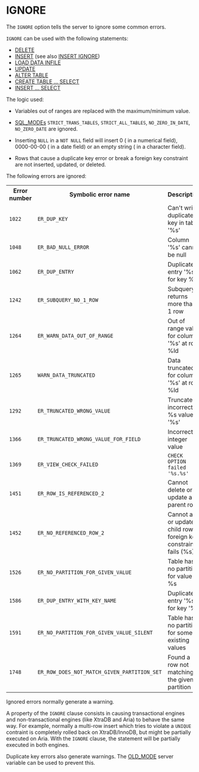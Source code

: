 # IGNORE

The `IGNORE` option tells the server to ignore some common errors.

`IGNORE` can be used with the following statements:

- [DELETE](/sql-statements-structure/sql-statements/data-manipulation/changing-deleting-data/delete/)
- [INSERT](/sql-statements-structure/sql-statements/data-manipulation/inserting-loading-data/insert/) (see also [INSERT IGNORE](/sql-statements-structure/sql-statements/data-manipulation/inserting-loading-data/insert-ignore/))
- [LOAD DATA INFILE](/kb/en/load-data-infile/)
- [UPDATE](/sql-statements-structure/sql-statements/data-manipulation/changing-deleting-data/update/)
- [ALTER TABLE](/sql-statements-structure/sql-statements/data-definition/alter/alter-table/)
- [CREATE TABLE ... SELECT](/kb/en/create-table/#create-select)
- [INSERT ... SELECT](/sql-statements-structure/sql-statements/data-manipulation/inserting-loading-data/insert-select/)

The logic used:

- Variables out of ranges are replaced with the maximum/minimum value.

- [SQL_MODEs](/kb/en/sql_mode/) `STRICT_TRANS_TABLES`, `STRICT_ALL_TABLES`, `NO_ZERO_IN_DATE`, `NO_ZERO_DATE` are ignored.

- Inserting `NULL` in a `NOT NULL` field will insert 0 ( in a numerical
  field), 0000-00-00 ( in a date field) or an empty string ( in a character
  field).

- Rows that cause a duplicate key error or break a foreign key constraint are
  not inserted, updated, or deleted.

The following errors are ignored:

<table><tbody><tr><th>Error number</th><th>Symbolic error name</th><th>Description</th></tr>
<tr><td><code>1022</code></td><td><code>ER_DUP_KEY</code></td><td>Can't write; duplicate key in table '%s'</td></tr>
<tr><td><code>1048</code></td><td><code>ER_BAD_NULL_ERROR</code></td><td>Column '%s' cannot be null</td></tr>
<tr><td><code>1062</code></td><td><code>ER_DUP_ENTRY</code></td><td>Duplicate entry '%s' for key %d</td></tr>
<tr><td><code>1242</code></td><td><code>ER_SUBQUERY_NO_1_ROW</code></td><td>Subquery returns more than 1 row</td></tr>
<tr><td><code>1264</code></td><td><code>ER_WARN_DATA_OUT_OF_RANGE</code></td><td>Out of range value for column '%s' at row %ld</td></tr>
<tr><td><code>1265</code></td><td><code>WARN_DATA_TRUNCATED</code></td><td>Data truncated for column '%s' at row %ld</td></tr>
<tr><td><code>1292</code></td><td><code>ER_TRUNCATED_WRONG_VALUE</code></td><td>Truncated incorrect %s value: '%s'</td></tr>
<tr><td><code>1366</code></td><td><code>ER_TRUNCATED_WRONG_VALUE_FOR_FIELD</code></td><td>Incorrect integer value</td></tr>
<tr><td><code>1369</code></td><td><code>ER_VIEW_CHECK_FAILED</code></td><td><code>CHECK OPTION failed '%s.%s'</code></td></tr>
<tr><td><code>1451</code></td><td><code>ER_ROW_IS_REFERENCED_2</code></td><td>Cannot delete or update a parent row</td></tr>
<tr><td><code>1452</code></td><td><code>ER_NO_REFERENCED_ROW_2</code></td><td>Cannot add or update a child row: a foreign key constraint fails (%s)</td></tr>
<tr><td><code>1526</code></td><td><code>ER_NO_PARTITION_FOR_GIVEN_VALUE</code></td><td>Table has no partition for value %s</td></tr>
<tr><td><code>1586</code></td><td><code>ER_DUP_ENTRY_WITH_KEY_NAME</code></td><td>Duplicate entry '%s' for key '%s'</td></tr>
<tr><td><code>1591</code></td><td><code>ER_NO_PARTITION_FOR_GIVEN_VALUE_SILENT</code></td><td>Table has no partition for some existing values</td></tr>
<tr><td><code>1748</code></td><td><code>ER_ROW_DOES_NOT_MATCH_GIVEN_PARTITION_SET</code></td><td>Found a row not matching the given partition set</td></tr>
</tbody></table>

Ignored errors normally generate a warning.

A property of the `IGNORE` clause consists in causing transactional engines and non-transactional engines (like XtraDB and Aria) to behave the same way. For example, normally a multi-row insert which tries to violate a `UNIQUE` contraint is completely rolled back on XtraDB/InnoDB, but might be partially executed on Aria. With the `IGNORE` clause, the statement will be partially executed in both engines.

Duplicate key errors also generate warnings. The [OLD_MODE](/kb/en/old_mode/) server variable can be used to prevent this.